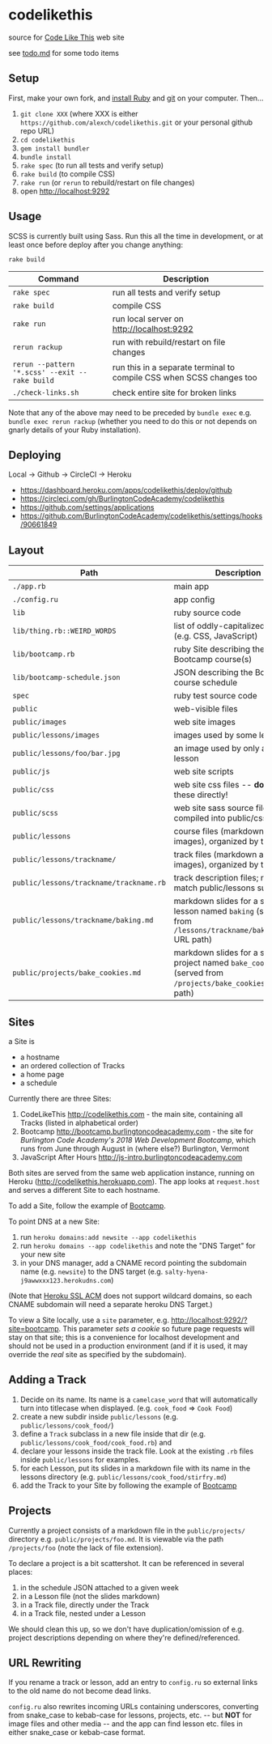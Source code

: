codelikethis
============

source for [Code Like This](http://www.codelikethis.com) web site

see [todo.md](todo.md) for some todo items

## Setup

First, make your own fork, and [install Ruby](http://installfest.railsbridge.org/installfest/) and [git](https://git-scm.com/) on your computer. Then...

1. `git clone XXX` (where XXX is either `https://github.com/alexch/codelikethis.git` or your personal github repo URL)
2. `cd codelikethis`
3. `gem install bundler`
4. `bundle install`
5. `rake spec` (to run all tests and verify setup)
6. `rake build` (to compile CSS)
7. `rake run` (or `rerun` to rebuild/restart on file changes) 
8. open <http://localhost:9292>

## Usage

SCSS is currently built using Sass. Run this all the time in development, or at least once before deploy after you change anything:

    rake build

|Command|Description|
|---|---|
|`rake spec` | run all tests and verify setup |
|`rake build` | compile CSS |
|`rake run` | run local server on <http://localhost:9292>  |
|`rerun rackup` |run with rebuild/restart on file changes |
|`rerun --pattern '*.scss' --exit -- rake build` | run this in a separate terminal to compile CSS when SCSS changes too |
|`./check-links.sh` | check entire site for broken links |

Note that any of the above may need to be preceded by `bundle exec` e.g. `bundle exec rerun rackup` (whether you need to do this or not depends on gnarly details of your Ruby installation).

## Deploying

Local -> Github -> CircleCI -> Heroku

 * https://dashboard.heroku.com/apps/codelikethis/deploy/github
 * https://circleci.com/gh/BurlingtonCodeAcademy/codelikethis
 * https://github.com/settings/applications
 * https://github.com/BurlingtonCodeAcademy/codelikethis/settings/hooks/90661849
 
## Layout 

|Path|Description|
|---|---|
|`./app.rb` | main app |
|`./config.ru` | app config |
|`lib` | ruby source code |
|`lib/thing.rb::WEIRD_WORDS` | list of oddly-capitalized words (e.g. CSS, JavaScript) |
|`lib/bootcamp.rb` | ruby Site describing the Bootcamp course(s) |
|`lib/bootcamp-schedule.json` | JSON describing the Bootcamp course schedule |
|`spec` | ruby test source code |
|`public` | web-visible files |
|`public/images` | web site images |
|`public/lessons/images` | images used by some lessons |
|`public/lessons/foo/bar.jpg` | an image used by only a single lesson |
|`public/js`     | web site scripts |
|`public/css`    | web site css files -- **do not edit** these directly! |
|`public/scss`    | web site sass source files, compiled into public/css |
|`public/lessons` | course files (markdown and images), organized by track |
|`public/lessons/trackname/` | track files (markdown and images), organized by track |
|`public/lessons/trackname/trackname.rb`  | track description files; names match public/lessons subdirs |
|`public/lessons/trackname/baking.md` | markdown slides for a single lesson named `baking` (served from `/lessons/trackname/bake_cookies` URL path) |
|`public/projects/bake_cookies.md` | markdown slides for a single project named `bake_cookies` (served from `/projects/bake_cookies` URL path) |

## Sites

a Site is

  * a hostname
  * an ordered collection of Tracks
  * a home page
  * a schedule
  
Currently there are three Sites:

1. CodeLikeThis <http://codelikethis.com> - the main site, containing all Tracks (listed in alphabetical order)
2. Bootcamp <http://bootcamp.burlingtoncodeacademy.com> - the site for *Burlington Code Academy's 2018 Web Development Bootcamp*, which runs from June through August in (where else?) Burlington, Vermont 
3. JavaScript After Hours <http://js-intro.burlingtoncodeacademy.com>

Both sites are served from the same web application instance, running on Heroku (<http://codelikethis.herokuapp.com>). The app looks at `request.host` and serves a different Site to each hostname.

To add a Site, follow the example of [Bootcamp](lib/bootcamp.rb).

To point DNS at a new Site:
1. run `heroku domains:add newsite --app codelikethis`
2. run `heroku domains --app codelikethis` and note the "DNS Target" for your new site
3. in your DNS manager, add a CNAME record pointing the subdomain name (e.g. `newsite`) to the DNS target (e.g. `salty-hyena-j9awwxxx123.herokudns.com`)

(Note that [Heroku SSL ACM](https://devcenter.heroku.com/articles/automated-certificate-management) does not support wildcard domains, so each CNAME 
subdomain will need a separate heroku DNS Target.)

To view a Site locally, use a `site` parameter, e.g. <http://localhost:9292/?site=bootcamp>. This parameter *sets a cookie* so future page requests will stay on that site; this is a convenience for localhost development and should not be used in a production environment (and if it is used, it may override the *real* site as specified by the subdomain).

## Adding a Track

1. Decide on its name. Its name is a `camelcase_word` that will automatically turn into titlecase when displayed. (e.g.  `cook_food` => `Cook Food`)
2. create a new subdir inside `public/lessons` (e.g. `public/lessons/cook_food/`)
3. define a `Track` subclass in a new file inside that dir (e.g. `public/lessons/cook_food/cook_food.rb`) and 
4. declare your lessons inside the track file. Look at the existing `.rb` files inside `public/lessons` for examples.
5. for each Lesson, put its slides in a markdown file with its name in the lessons directory (e.g. `public/lessons/cook_food/stirfry.md`)
6. add the Track to your Site by following the example of [Bootcamp](lib/bootcamp.rb)

## Projects

Currently a project consists of a markdown file in the `public/projects/` directory e.g. `public/projects/foo.md`. It is viewable via the path `/projects/foo` (note the lack of file extension).

To declare a project is a bit scattershot. It can be referenced in several places:

1. in the schedule JSON attached to a given week
2. in a Lesson file (not the slides markdown)
3. in a Track file, directly under the Track
4. in a Track file, nested under a Lesson

We should clean this up, so we don't have duplication/omission of e.g. project descriptions depending on where they're defined/referenced.

## URL Rewriting

If you rename a track or lesson, add an entry to `config.ru` so external links to the old name do not become dead links.

`config.ru` also rewrites incoming URLs containing underscores, converting from snake_case to kebab-case for lessons, projects, etc. -- but **NOT** for image files and other media -- and the app can find lesson etc. files in either snake_case or kebab-case format. 

